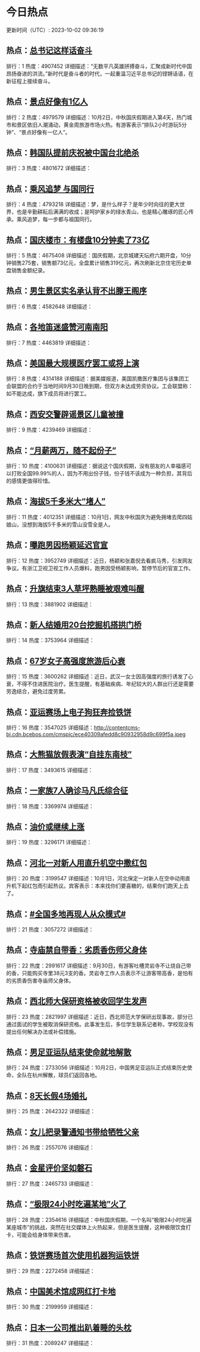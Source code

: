 # 今日热点

更新时间（UTC）: 2023-10-02 09:36:19

## 热点：[总书记这样话奋斗](https://cn.bing.com/search?q=总书记这样话奋斗)
排行：1
热度：4907452
详细描述：“无数平凡英雄拼搏奋斗，汇聚成新时代中国昂扬奋进的洪流。”新时代是奋斗者的时代，一起重温习近平总书记的铿锵话语，在新征程上接续奋斗。

## 热点：[景点好像有1亿人](https://cn.bing.com/search?q=景点好像有1亿人)
排行：2
热度：4979579
详细描述：10月2日，中秋国庆假期进入第4天，热门城市和景区依旧人潮涌动，黄金周旅游市场火热。有游客表示“排队2小时游玩5分钟”、“景点好像有一亿人”。

## 热点：[韩国队提前庆祝被中国台北绝杀](https://cn.bing.com/search?q=韩国队提前庆祝被中国台北绝杀)
排行：3
热度：4801672
详细描述：

## 热点：[乘风追梦 与国同行](https://cn.bing.com/search?q=乘风追梦与国同行)
排行：4
热度：4793218
详细描述：梦，是什么样子？是年少时向往的更大世界，也是辛勤耕耘后满满的收成；是呵护家乡的绿水青山，也是精心雕琢的匠心传承。乘风追梦，每一步都与祖国同行。

## 热点：[国庆楼市：有楼盘10分钟卖了73亿](https://cn.bing.com/search?q=国庆楼市：有楼盘10分钟卖了73亿)
排行：5
热度：4675408
详细描述：国庆假期，北京城建天坛府六期开盘，10分钟销售275套，销售额73亿元，全盘累计销售319亿元，再次刷新北京住宅历史单盘销售金额纪录。

## 热点：[男生景区实名承认背不出滕王阁序](https://cn.bing.com/search?q=男生景区实名承认背不出滕王阁序)
排行：6
热度：4582648
详细描述：

## 热点：[各地笛迷盛赞河南南阳](https://cn.bing.com/search?q=各地笛迷盛赞河南南阳)
排行：7
热度：4463819
详细描述：

## 热点：[美国最大规模医疗罢工或将上演](https://cn.bing.com/search?q=美国最大规模医疗罢工或将上演)
排行：8
热度：4314188
详细描述：据美媒报道，美国凯撒医疗集团与该集团工会联盟的合约于当地时间9月30日晚到期，但双方未达成劳资协议。工会联盟称：如不能达成，旗下成员将进行罢工。

## 热点：[西安交警辟谣景区儿童被撞](https://cn.bing.com/search?q=西安交警辟谣景区儿童被撞)
排行：9
热度：4239469
详细描述：

## 热点：[“月薪两万，随不起份子”](https://cn.bing.com/search?q=“月薪两万，随不起份子”)
排行：10
热度：4100631
详细描述：据说这个国庆假期，没有朋友的人幸福感可以打败全国99.99%的人，因为不用出份子钱，份子钱不该成为一种负担，其背后的感情更值得珍惜。

## 热点：[海拔5千多米大“堵人”](https://cn.bing.com/search?q=海拔5千多米大“堵人”)
排行：11
热度：4012351
详细描述：10月1日，网友中秋国庆为避免拥堵去爬四姑娘山，没想到海拔5千多米的雪山没雪全是人。

## 热点：[曝跑男因杨颖延迟官宣](https://cn.bing.com/search?q=曝跑男因杨颖延迟官宣)
排行：12
热度：3952749
详细描述：近日，杨颖和张嘉倪去看疯马秀，引发网友争议。有浙江卫视卫视工作人员爆料，跑男因受杨颖影响，暂停节后的官宣工作。

## 热点：[升旗结束3人草坪熟睡被艰难叫醒](https://cn.bing.com/search?q=升旗结束3人草坪熟睡被艰难叫醒)
排行：13
热度：3881902
详细描述：

## 热点：[新人结婚用20台挖掘机搭拱门桥](https://cn.bing.com/search?q=新人结婚用20台挖掘机搭拱门桥)
排行：14
热度：3753964
详细描述：

## 热点：[67岁女子高强度旅游后心衰](https://cn.bing.com/search?q=67岁女子高强度旅游后心衰)
排行：15
热度：3600262
详细描述：近日，武汉一女士因高强度的旅行诱发了心衰，不得不住进医院治疗。医生提醒，有基础疾病、年纪较大的人群出行还是需要劳逸结合，避免过度劳累。

## 热点：[亚运赛场上电子狗狂奔捡铁饼](https://cn.bing.com/search?q=亚运赛场上电子狗狂奔捡铁饼)
排行：16
热度：3547025
详细描述：http://contentcms-bj.cdn.bcebos.com/cmspic/ece40309afedd8c90932958d9c699f5a.jpeg

## 热点：[大熊猫放假表演“自挂东南枝”](https://cn.bing.com/search?q=大熊猫放假表演“自挂东南枝”)
排行：17
热度：3493615
详细描述：

## 热点：[一家族7人确诊马凡氏综合征](https://cn.bing.com/search?q=一家族7人确诊马凡氏综合征)
排行：18
热度：3369974
详细描述：

## 热点：[油价或继续上涨](https://cn.bing.com/search?q=油价或继续上涨)
排行：19
热度：3296171
详细描述：

## 热点：[河北一对新人用直升机空中撒红包](https://cn.bing.com/search?q=河北一对新人用直升机空中撒红包)
排行：20
热度：3199547
详细描述：10月1日，河北保定一对新人在空中动用直升机下起红包雨引起热议。宾客表示：本来找你们要喜糖的，结果你们跑天上去了。 

## 热点：[#全国多地再现人从众模式#](https://cn.bing.com/search?q=#全国多地再现人从众模式#)
排行：21
热度：3057272
详细描述：

## 热点：[寺庙禁自带香：劣质香伤师父身体](https://cn.bing.com/search?q=寺庙禁自带香：劣质香伤师父身体)
排行：22
热度：2991617
详细描述：9月30日，有游客吐槽灵岩寺不让烧自己带的香，只能购买寺里38元3支的香。灵岩寺工作人员表示不让游客带高香，是怕有的劣质香伤害寺庙师父身体。

## 热点：[西北师大保研资格被收回学生发声](https://cn.bing.com/search?q=西北师大保研资格被收回学生发声)
排行：23
热度：2821997
详细描述：近日，西北师范大学保研出现事故，部分已通过面试的学生被取消保研资格。此事发生后，多位学生联系记者称，学校现没有提出任何解决办法或补偿措施。

## 热点：[男足亚运队结束使命就地解散](https://cn.bing.com/search?q=男足亚运队结束使命就地解散)
排行：24
热度：2733056
详细描述：10月2日，中国男足亚运队正式结束历史使命，全队在杭州解散，球员们返回各地。

## 热点：[8天长假4场婚礼](https://cn.bing.com/search?q=8天长假4场婚礼)
排行：25
热度：2642322
详细描述：

## 热点：[女儿把录警通知书带给牺牲父亲](https://cn.bing.com/search?q=女儿把录警通知书带给牺牲父亲)
排行：26
热度：2557076
详细描述：

## 热点：[金星评价坚如磐石](https://cn.bing.com/search?q=金星评价坚如磐石)
排行：27
热度：2465733
详细描述：

## 热点：[“极限24小时吃遍某地”火了](https://cn.bing.com/search?q=“极限24小时吃遍某地”火了)
排行：28
热度：2354616
详细描述：中秋国庆假期，一个名叫“极限24小时吃遍某座城市”的挑战，突然在社交媒体上火热起来，但是医生提醒，这种极限饮食打卡，可能会给身体带来伤害。

## 热点：[铁饼赛场首次使用机器狗运铁饼](https://cn.bing.com/search?q=铁饼赛场首次使用机器狗运铁饼)
排行：29
热度：2272458
详细描述：

## 热点：[中国美术馆成网红打卡地](https://cn.bing.com/search?q=中国美术馆成网红打卡地)
排行：30
热度：2199959
详细描述：

## 热点：[日本一公司推出趴着睡的头枕](https://cn.bing.com/search?q=日本一公司推出趴着睡的头枕)
排行：31
热度：2089247
详细描述：

